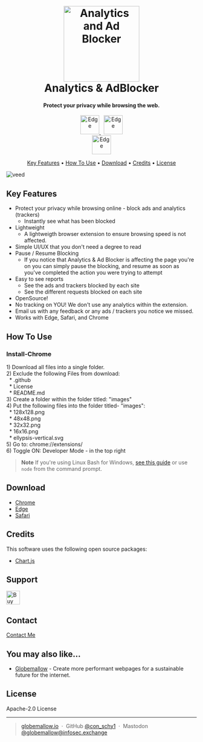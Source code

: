 <h1 align="center">
  <br>
  <a href="https://www.globemallow.io"><img src="https://user-images.githubusercontent.com/25206214/232239552-1e012a0f-5a70-4498-be91-5cfbf739659b.jpg" alt="Analytics and Ad Blocker" width="200"></a>
  <br>
  Analytics & AdBlocker
  <br>
</h1>

<h4 align="center">Protect your privacy while browsing the web.</h4>

<p align="center">
  <a href="https://microsoftedge.microsoft.com/addons/detail/analytics-ad-blocker/aefflmbddeelichjblegdiofcnheglho">
    <img src="https://user-images.githubusercontent.com/25206214/232240901-a3a3238e-323f-4e27-b403-c3cae1b75e04.png"
         alt="Edge" width="50">
  </a>
  &nbsp;
    <a href="https://chrome.google.com/webstore/detail/analytics-ad-blocker/fapldghopmonkbgaaiinpeopokpkhbmk">
    <img src="https://user-images.githubusercontent.com/25206214/232240940-ab68afc0-2fe4-46b6-a3f0-a66002c6769d.png"
         alt="Edge" width="50">
  </a>
  <br>
  <a href="https://apps.apple.com/app/analytics-ad-blocker/id1641772773">
    <img src="https://user-images.githubusercontent.com/25206214/232240922-82009465-ade0-4882-8e7a-6176fb6fa037.png"
         alt="Edge" width="50">
  </a>
</p>

<p align="center">
  <a href="#key-features">Key Features</a> •
  <a href="#how-to-use">How To Use</a> •
  <a href="#download">Download</a> •
  <a href="#credits">Credits</a> •
  <a href="#license">License</a>
</p>

![veed](https://user-images.githubusercontent.com/25206214/232251234-c60f33ae-774d-4d92-a257-5d07be8d2b75.gif)

## Key Features

* Protect your privacy while browsing online - block ads and analytics (trackers)
  - Instantly see what has been blocked 
* Lightweight
  - A lightweigth browser extension to ensure browsing speed is not affected.
* Simple UI/UX that you don't need a degree to read 
* Pause / Resume Blocking
  - If you notice that Analytics & Ad Blocker is affecting the page you're on you can simply pause the blocking, and resume as soon as you've completed the action you were trying to attempt
* Easy to see reports
  - See the ads and trackers blocked by each site
  - See the different requests blocked on each site
* OpenSource!
* No tracking on YOU! We don't use any analytics within the extension. 
* Email us with any feedback or any ads / trackers you notice we missed.
* Works with Edge, Safari, and Chrome

## How To Use

<h3>Install-Chrome</h3>
1) Download all files into a single folder. <br>
2) Exclude the following Files from download:<br>
&nbsp; * .github <br> 
&nbsp; * License <br>
&nbsp; * README.md <br>
3) Create a folder within the folder titled: "images" <br>
4) Put the following files into the folder titled- "images":<br>
&nbsp; * 128x128.png <br> 
&nbsp; * 48x48.png <br>
&nbsp; * 32x32.png <br>
&nbsp; * 16x16.png <br>
&nbsp; * ellypsis-vertical.svg<br>
5) Go to: chrome://extensions/ <br>
6) Toggle ON: Developer Mode - in the top right <br>

> **Note**
> If you're using Linux Bash for Windows, [see this guide](https://www.howtogeek.com/261575/how-to-run-graphical-linux-desktop-applications-from-windows-10s-bash-shell/) or use `node` from the command prompt.


## Download

- [Chrome](https://chrome.google.com/webstore/detail/analytics-ad-blocker/fapldghopmonkbgaaiinpeopokpkhbmk)
- [Edge](https://microsoftedge.microsoft.com/addons/detail/analytics-ad-blocker/aefflmbddeelichjblegdiofcnheglho)
- [Safari](https://apps.apple.com/app/analytics-ad-blocker/id1641772773)

## Credits

This software uses the following open source packages:

- [Chart.js](https://www.chartjs.org/)

## Support

<a href='https://ko-fi.com/U6U46R9FA' target='_blank'><img height='36' style='border:0px;height:36px;' src='https://storage.ko-fi.com/cdn/kofi2.png?v=3' border='0' alt='Buy Me a Coffee at ko-fi.com' /></a>

## Contact

[Contact Me](mailto:connor@globemallow.io)

## You may also like...

- [Globemallow](https://globemallow.io/) - Create more performant webpages for a sustainable future for the internet.

## License

Apache-2.0 License

---

> [globemallow.io](https://globemallow.io/) &nbsp;&middot;&nbsp;
> GitHub [@con_schy1](https://github.com/con-schy1) &nbsp;&middot;&nbsp;
> Mastodon [@globemallow@infosec.exchange](https://infosec.exchange/@globemallow)

